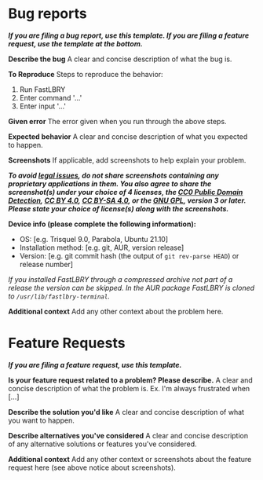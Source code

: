# Bug reports

***If you are filing a bug report, use this template. If you are filing a feature request, use the template at the bottom.***

**Describe the bug**
A clear and concise description of what the bug is.

**To Reproduce**
Steps to reproduce the behavior:
1. Run FastLBRY
2. Enter command '...'
3. Enter input '...'

**Given error**
The error given when you run through the above steps.

**Expected behavior**
A clear and concise description of what you expected to happen.

**Screenshots**
If applicable, add screenshots to help explain your problem.

***To avoid [legal issues](https://devtalk.blender.org/t/copyright-guidelines-for-devtalk/17331), do not share screenshots containing any proprietary applications in them. You also agree to share the screenshot(s) under your choice of 4 licenses, the [CC0 Public Domain Detection](https://creativecommons.org/publicdomain/zero/1.0/), [CC BY 4.0](https://creativecommons.org/licenses/by/4.0/), [CC BY-SA 4.0](https://creativecommons.org/licenses/by-sa/4.0/), or the [GNU GPL](https://www.gnu.org/licenses/gpl-3.0.html), version 3 or later. Please state your choice of license(s) along with the screenshots.***

**Device info (please complete the following information):**
 - OS: [e.g. Trisquel 9.0, Parabola, Ubuntu 21.10]
 - Installation method: [e.g. git, AUR, version release]
 - Version: [e.g. git commit hash (the output of `git rev-parse HEAD`) or release number]

 *If you installed FastLBRY through a compressed archive not part of a release the version can be skipped. In the AUR package FastLBRY is cloned to `/usr/lib/fastlbry-terminal`.*

**Additional context**
Add any other context about the problem here.

# Feature Requests

***If you are filing a feature request, use this template.***

**Is your feature request related to a problem? Please describe.**
A clear and concise description of what the problem is. Ex. I'm always frustrated when [...]

**Describe the solution you'd like**
A clear and concise description of what you want to happen.

**Describe alternatives you've considered**
A clear and concise description of any alternative solutions or features you've considered.

**Additional context**
Add any other context or screenshots about the feature request here (see above notice about screenshots).
